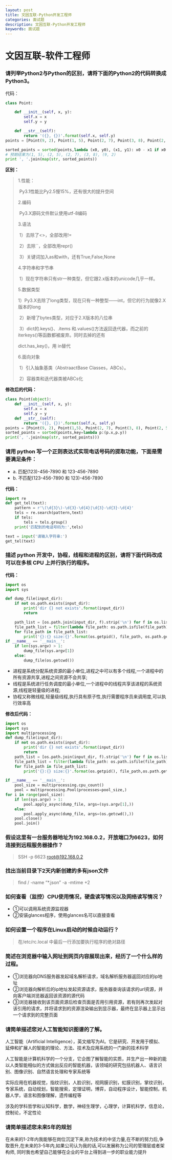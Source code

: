 ```yaml
---
layout: post
title: 文因互联-Python开发工程师
categories: 面试题
description: 文因互联-Python开发工程师
keywords: 面试题
---
```

# 文因互联-软件工程师

### 请列举Python2与Python的区别，请将下面的Python2的代码转换成Python3。

代码：

```python
class Point:

    def __init__(self, x, y):
        self.x = x
        self.y = y

    def __str__(self):
        return '({}, {})'.format(self.x, self.y)
points = [Point(9, 2), Point(1, 5), Point(2, 7), Point(3, 8), Point(2, 5)]

sorted_points = sorted(points,lambda (x0, y0), (x1, y1): x0 - x1 if x0 != x1 else y0 - y1,lambda point: (point.x, point.y))
# 预期结果为(1, 5), (2, 5), (2, 7), (3, 8), (9, 2)
print ', '.join(map(str, sorted_points))
```

**区别：**

> 1.性能：
>
> ​	Py3.1性能比Py2.5慢15%，还有很大的提升空间
>
> 2.编码 
>
> ​	Py3.X源码文件默认使用utf-8编码
>
> 3.语法 
>
> ​	1）去除了<>，全部改用!= 
>
> ​	2）去除``，全部改用repr()
>
> ​	3）关键词加入as和with，还有True,False,None
>
> 4.字符串和字节串 
>
> ​	1）现在字符串只有str一种类型，但它跟2.x版本的unicode几乎一样。
>
> 5.数据类型 
>
> ​	1）Py3.X去除了long类型，现在只有一种整型——int，但它的行为就像2.X版本的long 
>
> ​	2）新增了bytes类型，对应于2.X版本的八位串
>
> ​	3）dict的.keys()、.items 和.values()方法返回迭代器，而之前的iterkeys()等函数都被废弃。同时去掉的还有 
>
> dict.has_key()，用 in替代
>
> 6.面向对象 
>
> ​	1）引入抽象基类（AbstraactBase Classes，ABCs）。 
>
> ​	2）容器类和迭代器类被ABCs化

**修改后的代码：**

```python
class Point(object):
    def __init__(self, x, y):
        self.x = x
        self.y = y
    def __str__(self):
        return '({}, {})'.format(self.x, self.y)
points = [Point(9, 2), Point(1,5), Point(2, 7), Point(3, 8), Point(2, 5)]
sorted_points = sorted(points,key=lambda p:(p.x,p.y))
print(', '.join(map(str, sorted_points)))
```

### 请用 python 写一个正则表达式实现电话号码的提取功能，下面是需要满足条件：

- a. 匹配(123)-456-7890 和 123-456-7890
- b. 不匹配(123-456-7890 和 123)-456-7890

**代码：**

```python
import re
def get_tel(text):
    pattern = r'\(\d{3}\)-\d{3}-\d{4}|\d{3}-\d{3}-\d{4}'
    tels = re.search(pattern,text)
    if tels:
        tels = tels.group()
    print('匹配到的电话号码为:',tels)

text = input('请输入字符串:')
get_tel(text)
```

### 描述 python 开发中，协程，线程和进程的区别，请将下面代码改成可以在多核 CPU 上并行执行的程序。

**代码：**

```python
import os
import sys

def dump_file(input_dir):
    if not os.path.exists(input_dir):
        print('dir {} not exists'.format(input_dir))
        return

    path_list = [os.path.join(input_dir, f).strip('\n') for f in os.listdir(input_dir)]
    file_path_list = filter(lambda file_path: os.path.isfile(file_path), path_list)
    for file_path in file_path_list:
        print('{}:{} size:{}'.format(os.getpid(), file_path, os.path.getsize(file_path)))
if __name__ == '__main__':
    if len(sys.argv) > 1:
        dump_file(sys.argv[1])
    else:
        dump_file(os.getcwd())
```

- 进程是系统分配系统资源的最小单位,进程之中可以有多个线程,一个进程中的所有资源共享,进程之间资源不会共享;
- 线程是系统进行任务调度的最小单位,一个进程中的线程共享该进程的系统资源,线程是轻量级的进程;
- 协程又称微线程,轻量级线程,执行具有原子性,执行需要程序员来调用度,可以执行效率高

**修改后代码：**

```python
import os
import sys
import multiprocessing
def dump_file(input_dir):
    if not os.path.exists(input_dir):
        print('dir {} not exists'.format(input_dir))
        return
    path_list = [os.path.join(input_dir, f).strip('\n') for f in os.listdir(input_dir)]
    file_path_list = filter(lambda file_path: os.path.isfile(file_path),path_list)
    for file_path in file_path_list:
        print('{}:{} size:{}'.format(os.getpid(), file_path,os.path.getsize(file_path)))

if __name__ == '__main__':
    pool_size = multiprocessing.cpu_count()
    pool = multiprocessing.Pool(processes=pool_size,)
for i in range(pool_size):
    if len(sys.argv) > 1:
        pool.apply_async(dump_file, args=(sys.argv[1],))
    else:
        pool.apply_async(dump_file, args=(os.getcwd(),))
    pool.close()
    pool.join()
```

### 假设这里有一台服务器地址为192.168.0.2，开放端口为6623，如何连接到远程服务器操作？

> SSH -p 6623 root@192.168.0.2

### 找出当前目录下2天内新创建的多有json文件

> find / -name “*.json” -a -mtime +2

### 如何查看（监控）CPU使用情况，硬盘读写情况以及网络读写情况？

- ①可以调用系统资源监视器
- ②安装glances程序，使用glances名可以直接查看

### 如何设置一个程序在Linux启动的时候自动运行？

> 在/etc/rc.local 中最后一行添加要执行程序的绝对路径

### 简述在浏览器中输入网址到网页内容展现出来，经历了一个什么样的过程。

- ①浏览器向DNS服务器发起域名解析请求，域名解析服务器返回对应的ip地址
- ②浏览器向解析后的ip地址发起资源请求，服务器查询该请求的url资源，并向客户端浏览器返回该资源的源代码
- ③浏览器接收到该页面资源后检查页面是否用引用资源，若有则再次发起对该引用的请求，并将请求到的资源渲染输出到显示器，最终在显示器上显示出一个请求到的完整页面

### 请简单描述您对人工智能知识图谱的了解。

人工智能（Artificial Intelligence），英文缩写为AI。它是研究、开发用于模拟、延伸和扩展人的智能的理论、方法、技术及应用系统的一门新的技术科学

人工智能是计算机科学的一个分支，它企图了解智能的实质，并生产出一种新的能以人类智能相似的方式做出反应的智能机器，该领域的研究包括机器人、语言识别、图像识别、自然语言处理和专家系统等

实际应用在机器视觉，指纹识别，人脸识别，视网膜识别，虹膜识别，掌纹识别，专家系统，自动规划，智能搜索，定理证明，博弈，自动程序设计，智能控制，机器人学，语言和图像理解，遗传编程等

涉及的学科哲学和认知科学，数学，神经生理学，心理学，计算机科学，信息论，控制论，不定性论

### 请简单描述您未来5年的规划

在未来的1-2年内我能够在岗位沉淀下来,称为技术的中坚力量,在不断的努力后,争取晋升,在未来的3-5年内,如果公司认为我的话,可以发展称为公司的管理层或者架构师, 同时我也希望自己能够在企业的平台上得到进一步的职业能力提升

